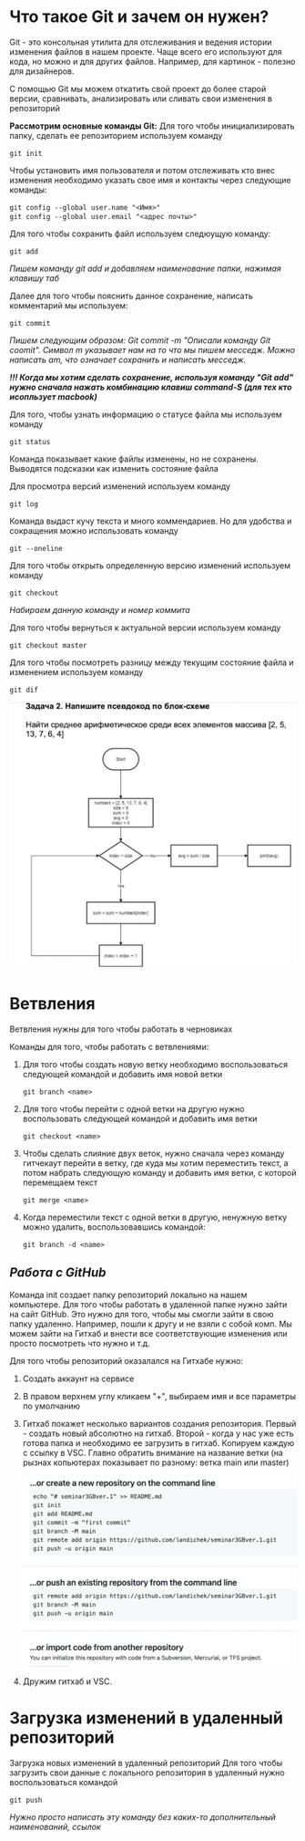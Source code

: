 # **Что такое Git и зачем он нужен?**

Git - это консольная утилита для отслеживания и ведения истории изменения файлов в нашем проекте. Чаще всего его используют для кода, но можно и для других файлов. Например, для картинок - полезно для дизайнеров.

С помощью Git мы можем откатить свой проект до более старой версии, сравнивать, анализировать или сливать свои изменения в репозиторий

 **Рассмотрим основные команды Git:**
Для того чтобы инициализировать папку, сделать ее репозиторием используем команду 

    git init

Чтобы установить имя пользователя и потом отслеживать кто внес изменения необходимо указать свое имя и контакты через следующие команды:

    git config --global user.name "<Имя>"
    git config --global user.email "<адрес почты>"

 Для того чтобы сохранить файл используем следюущую команду:

    git add
*Пишем команду git add и добавляем наименование папки, нажимая клавишу таб*

Далее для того чтобы пояснить данное сохранение, написать комментарий мы используем:

    git commit
*Пишем следующим образом: Git commit -m "Описали команду Git coomit". Символ m указывает нам на то что мы пишем месседж. Можно написать am, что означает сохранить и написать месседж.*

***!!! Когда мы хотим сделать сохранение, используя команду "Git add" нужно сначала нажать комбинацию клавиш command-S (для тех кто исопльзует macbook)***

Для того, чтобы узнать информацию о статусе файла мы используем команду

    git status
Командa показывает какие файлы изменены, но не сохранены. Выводятся подсказки как изменить состояние файла

Для просмотра версий изменений используем команду

    git log
Команда выдаст кучу текста и много коммендариев. Но для удобства и сокращения можно использовать команду 

    git --oneline

Для того чтобы открыть определенную версию изменений используем команду 

    git checkout
*Набираем данную команду и номер коммита*

Для того чтобы вернуться к актуальной версии используем команду

    git checkout master

Для того чтобы посмотреть разницу между текущим состояние файла и изменением используем команду

    git dif

![](algoritm.png) 

# **Ветвления**

Ветвления нужны для того чтобы работать в черновиках

Команды для того, чтобы работать с ветвлениями: 

1. Для того чтобы создать новую ветку необходимо воспользоваться следующей командой и добавить имя новой ветки

       git branch <name>

2. Для того чтобы перейти с одной ветки на другую нужно воспользовать следующей командой и добавить имя ветки 

       git checkout <name>

3. Чтобы сделать слияние двух веток, нужно сначала через команду гитчекаут перейти в ветку, где куда мы хотим переместить текст, а потом набрать следующую команду и добавить имя ветки, с которой перемещаем текст 

       git merge <name>

4. Когда переместили текст с одной ветки в другую, ненужную ветку можно удалить, воспользовавшись командой:

       git branch -d <name>


## **_Работа с GitHub_**

Команда init создает папку репозиторий локально на нашем компьютере. Для того чтобы работать в удаленной папке нужно зайти на сайт GitHub. Это нужно для того, чтобы мы смогли зайти в свою папку удаленно. Например, пошли к другу и не взяли с собой комп. Мы можем зайти на Гитхаб и внести все соответствующие изменения или просто посмотреть что нужно и т.д.

Для того чтобы репозиторий оказалался на Гитхабе нужно:

1. Создать аккаунт на сервисе
2. В правом верхнем углу кликаем "+", выбираем имя и все параметры по умолчанию
3. Гитхаб покажет несколько вариантов создания репозитория. Первый - создать новый абсолютно на гитхаб. Второй - когда у нас уже есть готова папка и необходимо ее загрузить в гитхаб. Копируем каждую с ссылку в VSC. Главно обратить внимание на название ветки (на рызнах копьютерах показывает по разному: ветка main или master)

   ![](Github_new_repoz.png) 

4. Дружим гитхаб и VSC.

# **Загрузка изменений в удаленный репозиторий**

Загрузка новых изменений в удаленный репозиторий
Для того чтобы загрузить свои данные с локального репозитория в удаленный нужно воспользоваться командой

    git push

_Нужно просто написать эту команду без каких-то дополнительный наименований, ссылок_

